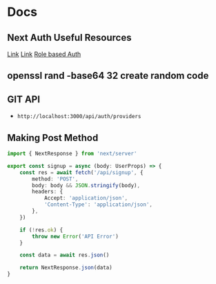 # Docs

## Next Auth Useful Resources

[Link](https://refine.dev/blog/nextauth-google-github-authentication-nextjs/#introduction)
[Link](https://www.youtube.com/watch?v=w2h54xz6Ndw)
[Role based Auth](https://www.youtube.com/watch?v=ay-atEUGIc4)

## openssl rand -base64 32 create random code

## GIT API

- `http://localhost:3000/api/auth/providers`

## Making Post Method

```ts
import { NextResponse } from 'next/server'

export const signup = async (body: UserProps) => {
	const res = await fetch('/api/signup', {
		method: 'POST',
		body: body && JSON.stringify(body),
		headers: {
			Accept: 'application/json',
			'Content-Type': 'application/json',
		},
	})

	if (!res.ok) {
		throw new Error('API Error')
	}

	const data = await res.json()

	return NextResponse.json(data)
}
```
